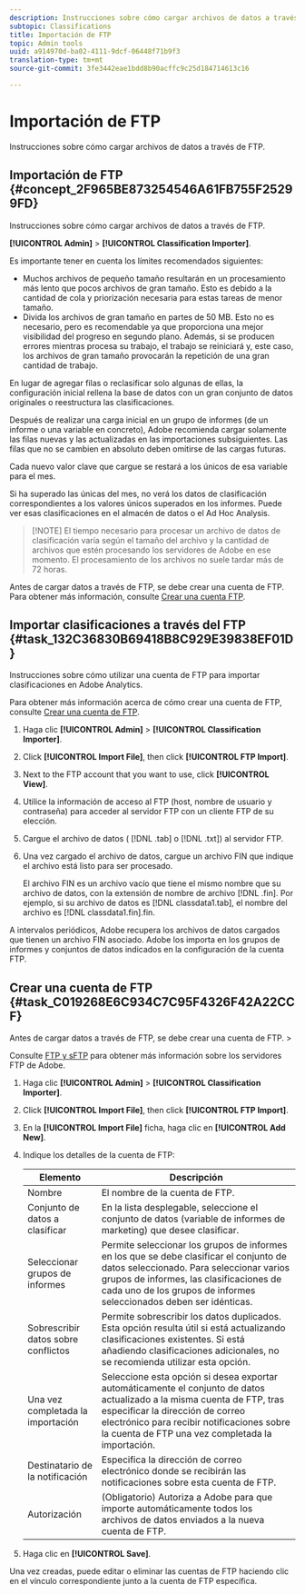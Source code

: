 ```yaml
---
description: Instrucciones sobre cómo cargar archivos de datos a través de FTP.
subtopic: Classifications
title: Importación de FTP
topic: Admin tools
uuid: a914970d-ba02-4111-9dcf-06448f71b9f3
translation-type: tm+mt
source-git-commit: 3fe3442eae1bdd8b90acffc9c25d184714613c16

---
```



# Importación de FTP

Instrucciones sobre cómo cargar archivos de datos a través de FTP.

## Importación de FTP {#concept_2F965BE873254546A61FB755F25299FD}

Instrucciones sobre cómo cargar archivos de datos a través de FTP.

**[!UICONTROL Admin]** > **[!UICONTROL Classification Importer]**.

Es importante tener en cuenta los límites recomendados siguientes:

* Muchos archivos de pequeño tamaño resultarán en un procesamiento más lento que pocos archivos de gran tamaño. Esto es debido a la cantidad de cola y priorización necesaria para estas tareas de menor tamaño.
* Divida los archivos de gran tamaño en partes de 50 MB. Esto no es necesario, pero es recomendable ya que proporciona una mejor visibilidad del progreso en segundo plano. Además, si se producen errores mientras procesa su trabajo, el trabajo se reiniciará y, este caso, los archivos de gran tamaño provocarán la repetición de una gran cantidad de trabajo.

En lugar de agregar filas o reclasificar solo algunas de ellas, la configuración inicial rellena la base de datos con un gran conjunto de datos originales o reestructura las clasificaciones.

Después de realizar una carga inicial en un grupo de informes (de un informe o una variable en concreto), Adobe recomienda cargar solamente las filas nuevas y las actualizadas en las importaciones subsiguientes. Las filas que no se cambien en absoluto deben omitirse de las cargas futuras.

Cada nuevo valor clave que cargue se restará a los únicos de esa variable para el mes.

Si ha superado las únicas del mes, no verá los datos de clasificación correspondientes a los valores únicos superados en los informes. Puede ver esas clasificaciones en el almacén de datos o el Ad Hoc Analysis.

>[!NOTE] El tiempo necesario para procesar un archivo de datos de clasificación varía según el tamaño del archivo y la cantidad de archivos que estén procesando los servidores de Adobe en ese momento. El procesamiento de los archivos no suele tardar más de 72 horas.

Antes de cargar datos a través de FTP, se debe crear una cuenta de FTP. Para obtener más información, consulte [Crear una cuenta FTP](/help/components/c-classifications2/c-classifications-importer/c-uploading-saint-data-files-via-ftp.md#task_C019268E6C934C7C95F4326F42A22CCF).

## Importar clasificaciones a través del FTP {#task_132C36830B69418B8C929E39838EF01D}

<!-- 

t_upload_a_saint_data_file_via_ftp.xml

 -->

Instrucciones sobre cómo utilizar una cuenta de FTP para importar clasificaciones en Adobe Analytics.

Para obtener más información acerca de cómo crear una cuenta de FTP, consulte  [Crear una cuenta de FTP](/help/components/c-classifications2/c-classifications-importer/c-uploading-saint-data-files-via-ftp.md#task_C019268E6C934C7C95F4326F42A22CCF).

1. Haga clic **[!UICONTROL Admin]** > **[!UICONTROL Classification Importer]**.
1. Click **[!UICONTROL Import File]**, then click **[!UICONTROL FTP Import]**.
1. Next to the FTP account that you want to use, click **[!UICONTROL View]**.
1. Utilice la información de acceso al FTP (host, nombre de usuario y contraseña) para acceder al servidor FTP con un cliente FTP de su elección.
1. Cargue el archivo de datos ( [!DNL .tab] o [!DNL .txt]) al servidor FTP.
1. Una vez cargado el archivo de datos, cargue un archivo FIN que indique el archivo está listo para ser procesado.

   El archivo FIN es un archivo vacío que tiene el mismo nombre que su archivo de datos, con la extensión de nombre de archivo [!DNL .fin]. Por ejemplo, si su archivo de datos es [!DNL classdata1.tab], el nombre del archivo es [!DNL classdata1.fin].fin.

A intervalos periódicos, Adobe recupera los archivos de datos cargados que tienen un archivo FIN asociado. Adobe los importa en los grupos de informes y conjuntos de datos indicados en la configuración de la cuenta FTP.

## Crear una cuenta de FTP {#task_C019268E6C934C7C95F4326F42A22CCF}

Antes de cargar datos a través de FTP, se debe crear una cuenta de FTP. >

<!-- 

t_create_an_ftp_account.xml

 -->

Consulte [FTP y sFTP](https://docs.adobe.com/content/help/en/analytics/export/ftp-and-sftp/ftp-overview.html) para obtener más información sobre los servidores FTP de Adobe.

1. Haga clic **[!UICONTROL Admin]** > **[!UICONTROL Classification Importer]**.
1. Click **[!UICONTROL Import File]**, then click **[!UICONTROL FTP Import]**.
1. En la **[!UICONTROL Import File]** ficha, haga clic en **[!UICONTROL Add New]**.
1. Indique los detalles de la cuenta de FTP:

   | Elemento | Descripción |
   |---|---|
   | Nombre | El nombre de la cuenta de FTP. |
   | Conjunto de datos a clasificar | En la lista desplegable, seleccione el conjunto de datos (variable de informes de marketing) que desee clasificar. |
   | Seleccionar grupos de informes | Permite seleccionar los grupos de informes en los que se debe clasificar el conjunto de datos seleccionado. Para seleccionar varios grupos de informes, las clasificaciones de cada uno de los grupos de informes seleccionados deben ser idénticas. |
   | Sobrescribir datos sobre conflictos | Permite sobrescribir los datos duplicados. Esta opción resulta útil si está actualizando clasificaciones existentes. Si está añadiendo clasificaciones adicionales, no se recomienda utilizar esta opción. |
   | Una vez completada la importación | Seleccione esta opción si desea exportar automáticamente el conjunto de datos actualizado a la misma cuenta de FTP, tras especificar la dirección de correo electrónico para recibir notificaciones sobre la cuenta de FTP una vez completada la importación. |
   | Destinatario de la notificación | Especifica la dirección de correo electrónico donde se recibirán las notificaciones sobre esta cuenta de FTP. |
   | Autorización | (Obligatorio) Autoriza a Adobe para que importe automáticamente todos los archivos de datos enviados a la nueva cuenta de FTP. |

1. Haga clic en **[!UICONTROL Save]**.

Una vez creadas, puede editar o eliminar las cuentas de FTP haciendo clic en el vínculo correspondiente junto a la cuenta de FTP específica.
